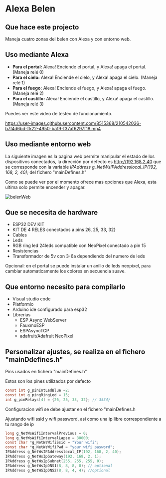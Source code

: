 # Alexa Belen 

## Que hace este projecto

Maneja cuatro zonas del belen con Alexa y con entorno web.

## Uso mediante Alexa
- **Para el portal:** Alexa! Enciende el portal, y Alexa! apaga el portal. (Maneja relé 0)
- **Para el cielo:** Alexa! Enciende el cielo, y Alexa! apaga el cielo. (Maneja relé 1)
- **Para el fuego:** Alexa! Enciende el fuego, y Alexa! apaga el fuego. (Maneja relé 2)
- **Para el castillo:** Alexa! Enciende el castillo, y Alexa! apaga el castillo. (Maneja relé 3)


Puedes ver este video de testeo de funcionamiento.


https://user-images.githubusercontent.com/8515368/210542036-b7f4d6bd-f522-4950-ba19-f37af6297f18.mp4


## Uso mediante entorno web

La siguiente imagen es la pagina web permite manipular el estado de los dispositivos conectados, la dirección por defecto es http://192.168.2.40 que se corresponde con la variable *IPAddress g_NetWsIPAddresslocal_IP(192, 168, 2, 40);* del fichero "mainDefines.h"

Como se puede ver por el momento ofrece mas opciones que Alexa, esta ultima solo permite encender y apagar.

![belenWeb](https://user-images.githubusercontent.com/8515368/210620610-69200b41-fd9f-4927-a009-005d696fb037.jpg)


## Que se necesita de hardware

- ESP32 DEV KIT
- KIT DE 4 RELES conectados a pins 26, 25, 33, 32}
- Cables
- Leds
- RGB ring led 24leds compatible con NeoPixel conectado a pin 15
- Resistencias
- Transformador de 5v con 3-6a dependiendo del numero de leds


Opcional: en el portal se puede instalar un anillo de leds neopixel, para cambiar automaticamente los colores en secuencia suave.

## Que entorno necesito para compilarlo
- Visual studio code
- Platformio
- Arduino ide configurado para esp32
- Librerias
  - ESP Async WebServer
  - FauxmoESP
  - ESPAsyncTCP
  - adafruit/Adafruit NeoPixel
  
## Personalizar ajustes, se realiza en el fichero "mainDdefines.h"

Pins usados en fichero "mainDefines.h"

Estos son los pines utilizados por defecto
```c
const int g_pinIntLedBlue =2;
const int g_pingRingLed = 15;
int g_pinRelays[4] = {26, 25, 33, 32}; // 3534}
```
  
 Configuracion wifi se debe ajustar en el fichero "mainDefines.h
 
 Ajustando wifi ssid y wifi password, asi como una ip libre correspondiente a tu rango de ip 

```c
long g_NetWsWifiIntervalPrevious = 0;
long g_NetWsWifiIntervalLapse = 30000;
const char *g_NetWsWifiSsid = "Your wifi";
const char *g_NetWsWifiPwd = "your wifi pasword";
IPAddress g_NetWsIPAddresslocal_IP(192, 168, 2, 40);
IPAddress g_NetWsIpGateway(192, 168, 2, 1);
IPAddress g_NetWsIpSubnet(255, 255, 255, 0);
IPAddress g_NetWsIpDNS1(8, 8, 8, 8); // optional
IPAddress g_NetWSIpDNS2(8, 8, 4, 4); //optional
```

